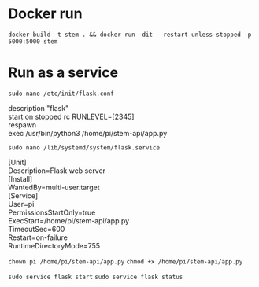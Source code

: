 # Docker run
`docker build -t stem . && docker run -dit --restart unless-stopped -p 5000:5000 stem`

# Run as a service
`sudo nano /etc/init/flask.conf`

description "flask" <br />
start on stopped rc RUNLEVEL=[2345] <br />
respawn <br />
exec /usr/bin/python3 /home/pi/stem-api/app.py <br />

`sudo nano /lib/systemd/system/flask.service`

[Unit] <br />
Description=Flask web server <br />
[Install] <br />
WantedBy=multi-user.target <br />
[Service] <br />
User=pi <br />
PermissionsStartOnly=true <br />
ExecStart=/home/pi/stem-api/app.py <br />
TimeoutSec=600 <br />
Restart=on-failure <br />
RuntimeDirectoryMode=755 <br />

`chown pi /home/pi/stem-api/app.py` 
`chmod +x /home/pi/stem-api/app.py`

`sudo service flask start`
`sudo service flask status`
